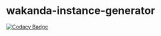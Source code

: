 # wakanda-instance-generator
[![Codacy Badge](https://api.codacy.com/project/badge/Grade/36d5784ddf0845d688e93212bdd6ffbc)](https://www.codacy.com/app/lucasventurasc/wakanda-instance-generator?utm_source=github.com&utm_medium=referral&utm_content=wakanda-cloud/wakanda-instance-generator&utm_campaign=badger)